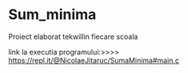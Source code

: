 # Sum_minima
Proiect elaborat  tekwillin fiecare scoala

link la executia programului:>>>> https://repl.it/@NicolaeJitaruc/SumaMinima#main.c
